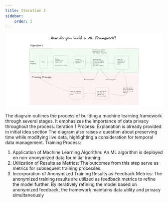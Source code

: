 ```yaml
---
title: Iteration 1
sidebar:
    order: 3
---
```


![Iteration 1](./images/iteration1.png)

The diagram outlines the process of building a machine learning framework through several stages. It emphasizes the importance of data privacy throughout the process.
Iteration 1 Process: Explanation is already provided in initial idea section
The diagram also raises a question about preserving time while modifying live data, highlighting a consideration for temporal data management.
Training Process:
1.	Application of Machine Learning Algorithm: An ML algorithm is deployed on non-anonymized data for initial training.
2.	Utilization of Results as Metrics: The outcomes from this step serve as metrics for subsequent training processes.
3.	Incorporation of Anonymized Training Results as Feedback Metrics: The anonymized training results are utilized as feedback metrics to refine the model further.
By iteratively refining the model based on anonymized feedback, the framework maintains data utility and privacy simultaneously

